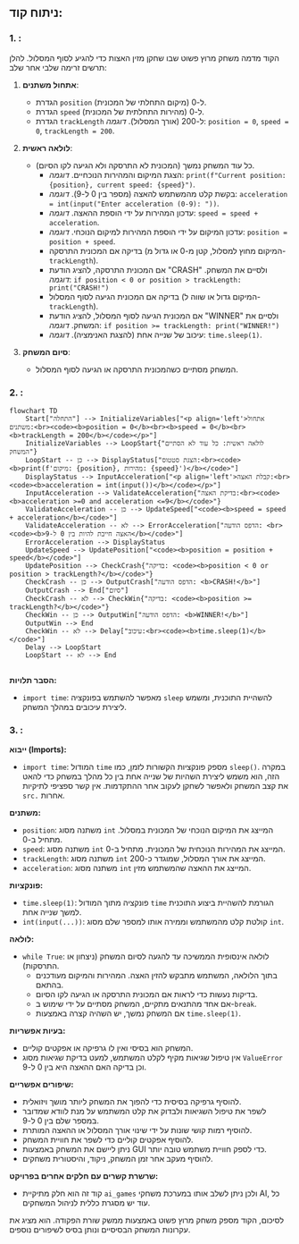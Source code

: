 ## ניתוח קוד:

### 1. **<algorithm>**:

הקוד מדמה משחק מרוץ פשוט שבו שחקן מזין האצות כדי להגיע לסוף המסלול. להלן תרשים זרימה שלבי אחר שלב:

1. **אתחול משתנים**:
   - הגדרת `position` ל-0 (מיקום התחלתי של המכונית).
   - הגדרת `speed` ל-0 (מהירות התחלתית של המכונית).
   - הגדרת `trackLength` ל-200 (אורך המסלול).
   *דוגמה*: `position = 0`, `speed = 0`, `trackLength = 200`.

2. **לולאה ראשית**:
   - כל עוד המשחק נמשך (המכונית לא התרסקה ולא הגיעה לקו הסיום).
     - הצגת המיקום והמהירות הנוכחיים.
      *דוגמה*: `print(f"Current position: {position}, current speed: {speed}")`.
     - בקשת קלט מהמשתמש להאצה (מספר בין 0 ל-9).
        *דוגמה*: `acceleration = int(input("Enter acceleration (0-9): "))`.
     - עדכון המהירות על ידי הוספת ההאצה.
      *דוגמה*: `speed = speed + acceleration`.
     - עדכון המיקום על ידי הוספת המהירות למיקום הנוכחי.
      *דוגמה*: `position = position + speed`.
     - בדיקה אם המכונית התרסקה (המיקום מחוץ למסלול, קטן מ-0 או גדול מ-`trackLength`).
      - אם המכונית התרסקה, להציג הודעת "CRASH" ולסיים את המשחק.
      *דוגמה*: `if position < 0 or position > trackLength: print("CRASH!")`
     - בדיקה אם המכונית הגיעה לסוף המסלול (המיקום גדול או שווה ל-`trackLength`).
      - אם המכונית הגיעה לסוף המסלול, להציג הודעת "WINNER" ולסיים את המשחק.
     *דוגמה*: `if position >= trackLength: print("WINNER!")`
     - עיכוב של שנייה אחת (להצגת האנימציה).
     *דוגמה*: `time.sleep(1)`.
3. **סיום המשחק**:
   - המשחק מסתיים כשהמכונית התרסקה או הגיעה לסוף המסלול.

### 2. **<mermaid>**:

```mermaid
flowchart TD
    Start["התחלה"] --> InitializeVariables["<p align='left'>אתחול משתנים:<br><code><b>position = 0</b><br><b>speed = 0</b><br><b>trackLength = 200</b></code></p>"]
    InitializeVariables --> LoopStart{"לולאה ראשית: כל עוד לא הסתיים המשחק"}
    LoopStart -- כן --> DisplayStatus["הצגת סטטוס:<br><code><b>print(f'מיקום: {position}, מהירות: {speed}')</b></code>"]
    DisplayStatus --> InputAcceleration["<p align='left'>קבלת האצה:<br><code><b>acceleration = int(input())</b></code></p>"]
    InputAcceleration --> ValidateAcceleration{"בדיקת האצה:<br><code><b>acceleration >=0 and acceleration <=9</b></code>"}
    ValidateAcceleration -- כן --> UpdateSpeed["<code><b>speed = speed + acceleration</b></code>"]
    ValidateAcceleration -- לא --> ErrorAcceleration["הדפס הודעה: <br><code><b>האצה חייבת להיות בין 0 ל-9</b></code>"]
    ErrorAcceleration --> DisplayStatus
    UpdateSpeed --> UpdatePosition["<code><b>position = position + speed</b></code>"]
    UpdatePosition --> CheckCrash{"בדיקה: <code><b>position < 0 or position > trackLength?</b></code>"}
    CheckCrash -- כן --> OutputCrash["הדפס הודעה: <b>CRASH!</b>"]
    OutputCrash --> End["סיום"]
    CheckCrash -- לא --> CheckWin{"בדיקה: <code><b>position >= trackLength?</b></code>"}
    CheckWin -- כן --> OutputWin["הדפס הודעה: <b>WINNER!</b>"]
    OutputWin --> End
    CheckWin -- לא --> Delay["עיכוב:<br><code><b>time.sleep(1)</b></code>"]
    Delay --> LoopStart
    LoopStart -- לא --> End
    
```

**הסבר תלויות:**

- `import time`:  מאפשר להשתמש בפונקציה `sleep` להשהיית התוכנית, ומשמש ליצירת עיכובים במהלך המשחק.

### 3. **<explanation>**:

**ייבוא (Imports):**
- `import time`:  המודול `time` מספק פונקציות הקשורות לזמן, כמו `sleep()`. במקרה הזה, הוא משמש ליצירת השהיות של שנייה אחת בין כל מהלך במשחק כדי להאט את קצב המשחק ולאפשר לשחקן לעקוב אחר ההתקדמות. אין קשר ספציפי לתיקיות `src.` אחרות.

**משתנים:**
- `position`: משתנה מסוג `int` המייצג את המיקום הנוכחי של המכונית במסלול. מתחיל ב-0.
- `speed`: משתנה מסוג `int` המייצג את המהירות הנוכחית של המכונית. מתחיל ב-0.
- `trackLength`: משתנה מסוג `int` המייצג את אורך המסלול, שמוגדר כ-200.
- `acceleration`: משתנה מסוג `int` המייצג את ההאצה שהמשתמש מזין.

**פונקציות:**
- `time.sleep(1)`: פונקציה מתוך המודול `time` הגורמת להשהיית ביצוע התוכנית למשך שנייה אחת.
- `int(input(...))`: קולטת קלט מהמשתמש וממירה אותו למספר שלם מסוג `int`.

**לולאה:**
- `while True`: לולאה אינסופית הממשיכה עד להגעה לסיום המשחק (ניצחון או התרסקות).
  - בתוך הלולאה, המשתמש מתבקש להזין האצה. המהירות והמיקום מעודכנים בהתאם.
  - בדיקות נעשות כדי לראות אם המכונית התרסקה או הגיעה לקו הסיום.
  - אם אחד מהתנאים מתקיים, המשחק מסתיים על ידי שימוש ב-`break`.
  - אם המשחק נמשך, יש השהיה קצרה באמצעות `time.sleep(1)`.

**בעיות אפשריות:**
- המשחק הוא בסיסי ואין לו גרפיקה או אפקטים קוליים.
- אין טיפול שגיאות מקיף לקלט המשתמש, למעט בדיקת שגיאות מסוג `ValueError` וכן בדיקה האם ההאצה היא בין 0 ל-9.

**שיפורים אפשריים:**
- להוסיף גרפיקה בסיסית כדי להפוך את המשחק ליותר מושך ויזואלית.
- לשפר את טיפול השגיאות ולבדוק את קלט המשתמש על מנת לוודא שמדובר במספר שלם בין 0 ל-9.
- להוסיף רמות קושי שונות על ידי שינוי אורך המסלול או ההאצה המותרת.
- להוסיף אפקטים קוליים כדי לשפר את חוויית המשחק.
- ניתן ליישם את המשחק באמצעות GUI כדי לספק חוויית משתמש טובה יותר.
- להוסיף מעקב אחר זמן המשחק, ניקוד, והיסטורית משחקים.

**שרשרת קשרים עם חלקים אחרים בפרויקט:**
- קוד זה הוא חלק מתיקיית `ai_games` ולכן ניתן לשלב אותו במערכת משחקי AI, כל עוד יש מסגרת כללית לניהול המשחקים.

לסיכום, הקוד מספק משחק מרוץ פשוט באמצעות ממשק שורת הפקודה. הוא מציג את עקרונות המשחק הבסיסיים ונותן בסיס לשיפורים נוספים.